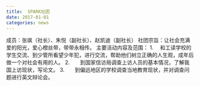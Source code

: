 ```yaml
---
title:  SPARK社团
date: 2017-01-01
categories: news
---
```


成员：张飒（社长）、朱悦（副社长）、赵凯迪（副社长）
社团宗旨：让社会充满爱的阳光，爱心橙丝带，带带永相传。
主要活动内容及范围：
1.　 和工读学校的学生交流、到少管所看望少年犯，进行交流，帮助他们树立正确的人生观，成年后做一个对社会有用的人。
2.　　到国家信访局调查上访人员的基本情况，了解我国上访现状，写论文。
3.　　到偏远地区的学校调查当地教育现状，并对调查问题进行英文辩论会。
